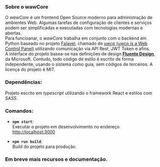 ### Sobre o wawCore

O *wawCore* é um frontend Open Source moderno para administração de ambientes Web. Algumas tarefas de configuração de clientes e serviços podem ser simplificadas e executadas com tecnologias modernas e abertas.   
Para funcioanar, o *wawCore* trabalha em conjunto com o backend em Python baseado no projeto [Falavel](https://github.com/getfalafel/falafel), chamado de [*uwcp* (uwcp is a Web Control Panel)](https://github.com/tomkiel/uwcp) utilizando comunicação via API Rest, JWT Token e afins.   
A interface do projeto basea-se nas definições de design [**Fluente Design**](https://github.com/microsoft/fluentui), da Microsoft. Contudo, todo código de estilo é escrito de forma independente, usando o sistema como guia, sem códigos de terceiros. 
A licença do projeto é MIT.

### Dependências:  
Projeto escrito em *typescript* utilizando o framework React e estilos com *SASS*.

### Comandos:

 -  **`npm start`**:  
    Executar o projeto em desenvolvimento no endereço [http://localhost:3000](http://localhost:3000)   

 - **`npm run build`**:   
    Build do projeto para produção.



### Em breve mais recursos e documentação.


